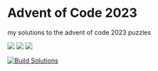 # Advent of Code 2023

my solutions to the advent of code 2023 puzzles

![](https://img.shields.io/badge/day%20📅-15-blue)      ![](https://img.shields.io/badge/stars%20⭐-27-yellow)      ![](https://img.shields.io/badge/days%20completed-13-red)

[![Build Solutions](https://github.com/pns1123/advent_of_code_2023/actions/workflows/build_solution.yml/badge.svg)](https://github.com/pns1123/advent_of_code_2023/actions/workflows/build_solution.yml)
